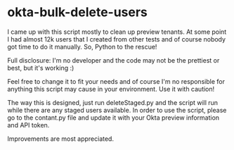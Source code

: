 # okta-bulk-delete-users
I came up with this script mostly to clean up preview tenants. At some point I had almost 12k users that I created from other tests and of course nobody got time to do it manually. So, Python to the rescue!

Full disclosure: I'm no developer and the code may not be the prettiest or best, but it's working :)

Feel free to change it to fit your needs and of course I'm no responsible for anything this script may cause in your environment. Use it with caution!

The way this is designed, just run deleteStaged.py and the script will run while there are any staged users available. In order to use the script, please go to the contant.py file and update it with your Okta preview information and API token.


Improvements are most appreciated.

